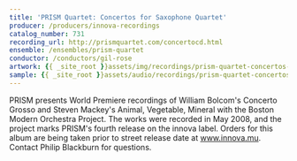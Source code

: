 ```yaml
---
title: 'PRISM Quartet: Concertos for Saxophone Quartet'
producer: /producers/innova-recordings
catalog_number: 731
recording_url: http://prismquartet.com/concertocd.html
ensemble: /ensembles/prism-quartet
conductor: /conductors/gil-rose
artwork: {{ _site_root }}assets/img/recordings/prism-quartet-concertos-for-saxophone-quartet.jpg
sample: {{ _site_root }}assets/audio/recordings/prism-quartet-concertos-for-saxophone-quartet.mp3
---
```

PRISM presents World Premiere recordings of William Bolcom's Concerto Grosso and Steven Mackey's Animal, Vegetable, Mineral with the Boston Modern Orchestra Project. The works were recorded in May 2008, and the project marks PRISM's fourth release on the innova label. Orders for this album are being taken prior to street release date at www.innova.mu. Contact Philip Blackburn for questions.